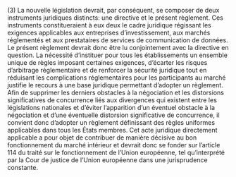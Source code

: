 (3) La nouvelle législation devrait, par conséquent, se composer de deux instruments juridiques distincts: une directive et le présent règlement. Ces instruments constitueraient à eux deux le cadre juridique régissant les exigences applicables aux entreprises d’investissement, aux marchés réglementés et aux prestataires de services de communication de données. Le présent règlement devrait donc être lu conjointement avec la directive en question. La nécessité d’instituer pour tous les établissements un ensemble unique de règles imposant certaines exigences, d’écarter les risques d’arbitrage réglementaire et de renforcer la sécurité juridique tout en réduisant les complications réglementaires pour les participants au marché justifie le recours à une base juridique permettant d’adopter un règlement. Afin de supprimer les derniers obstacles à la négociation et les distorsions significatives de concurrence liés aux divergences qui existent entre les législations nationales et d’éviter l’apparition d’un éventuel obstacle à la négociation et d’une éventuelle distorsion significative de concurrence, il convient donc d’adopter un règlement définissant des règles uniformes applicables dans tous les États membres. Cet acte juridique directement applicable a pour objet de contribuer de manière décisive au bon fonctionnement du marché intérieur et devrait donc se fonder sur l’article 114 du traité sur le fonctionnement de l’Union européenne, tel qu’interprété par la Cour de justice de l’Union européenne dans une jurisprudence constante.
